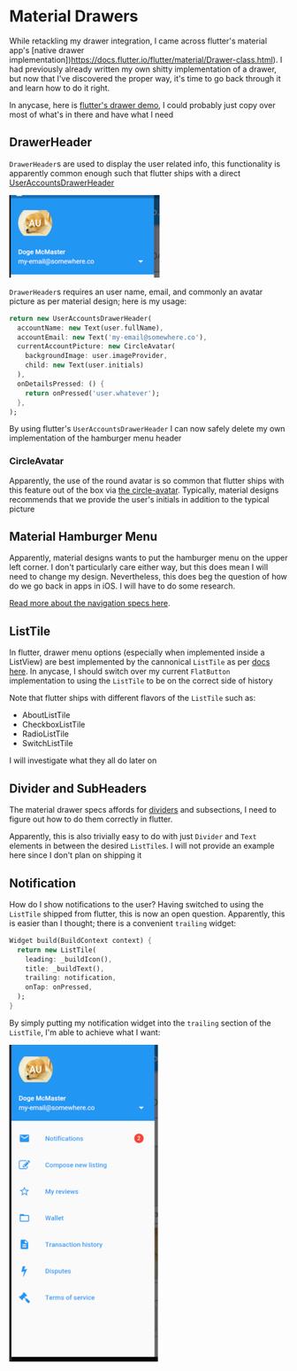 # Material Drawers

While retackling my drawer integration, I came across flutter's material app's [native drawer implementation])https://docs.flutter.io/flutter/material/Drawer-class.html). I had previously already written my own shitty implementation of a drawer, but now that I've discovered the proper way, it's time to go back through it and learn how to do it right.

In anycase, here is [flutter's drawer demo](https://github.com/flutter/flutter/blob/master/examples/flutter_gallery/lib/demo/material/drawer_demo.dart), I could probably just copy over most of what's in there and have what I need

## DrawerHeader

`DrawerHeader`s are used to display the user related info, this functionality is apparently common enough such that flutter ships with a direct [UserAccountsDrawerHeader](https://docs.flutter.io/flutter/material/UserAccountsDrawerHeader-class.html)

![](./ch13/drawer-header.png)

`DrawerHeader`s requires an user name, email, and commonly an avatar picture as per material design; here is my usage:

```dart
return new UserAccountsDrawerHeader(
  accountName: new Text(user.fullName),
  accountEmail: new Text('my-email@somewhere.co'),
  currentAccountPicture: new CircleAvatar(
    backgroundImage: user.imageProvider,
    child: new Text(user.initials)
  ),
  onDetailsPressed: () {
    return onPressed('user.whatever');
  },
);
```

By using flutter's `UserAccountsDrawerHeader` I can now safely delete my own implementation of the hamburger menu header

### CircleAvatar

Apparently, the use of the round avatar is so common that flutter ships with this feature out of the box via [the circle-avatar](https://docs.flutter.io/flutter/material/CircleAvatar-class.html). Typically, material designs recommends that we provide the user's initials in addition to the typical picture

## Material Hamburger Menu

Apparently, material designs wants to put the hamburger menu on the upper left corner. I don't particularly care either way, but this does mean I will need to change my design. Nevertheless, this does beg the question of how do we go back in apps in iOS. I will have to do some research.

[Read more about the navigation specs here](https://material.io/guidelines/patterns/navigation-drawer.html#navigation-drawer-specs).

## ListTile

In flutter, drawer menu options (especially when implemented inside a ListView) are best implemented by the cannonical `ListTile` as per [docs here](https://docs.flutter.io/flutter/material/ListTile-class.html). In anycase, I should switch over my current `FlatButton` implementation to using the `ListTile` to be on the correct side of history

Note that flutter ships with different flavors of the `ListTile` such as:

- AboutListTile
- CheckboxListTile
- RadioListTile
- SwitchListTile

I will investigate what they all do later on

## Divider and SubHeaders

The material drawer specs affords for [dividers](https://docs.flutter.io/flutter/material/Divider-class.html) and subsections, I need to figure out how to do them correctly in flutter.

Apparently, this is also trivially easy to do with just `Divider` and `Text` elements in between the desired `ListTile`s. I will not provide an example here since I don't plan on shipping it

## Notification

How do I show notifications to the user? Having switched to using the `ListTile` shipped from flutter, this is now an open question. Apparently, this is easier than I thought; there is a convenient `trailing` widget:

```dart
Widget build(BuildContext context) {
  return new ListTile(
    leading: _buildIcon(),
    title: _buildText(),
    trailing: notification,
    onTap: onPressed,
  );
}
```
By simply putting my notification widget into the `trailing` section of the `ListTile`, I'm able to achieve what I want:

![](./ch13/drawer-trailing.png)
